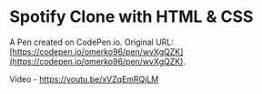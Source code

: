 # Spotify Clone with HTML & CSS

A Pen created on CodePen.io. Original URL: [https://codepen.io/omerko96/pen/wvXgQZK](https://codepen.io/omerko96/pen/wvXgQZK).

Video - https://youtu.be/xVZqEmRQjLM